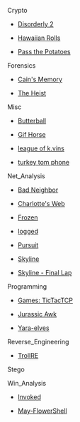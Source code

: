 Crypto
- [Disorderly 2](https://github.com/jtone2k8/5CTF_Round4/blob/master/Disorderly-2.md)

- [Hawaiian Rolls](https://github.com/jtone2k8/5CTF_Round4/blob/master/crypto-hawaiianrolls.md)

- [Pass the Potatoes](https://github.com/jtone2k8/5CTF_Round4/blob/master/pass-the-potatoes.md)

Forensics

- [Cain's Memory](https://github.com/jtone2k8/5CTF_Round4/blob/master/forensics-cainsmemory.md)

- [The Heist](https://github.com/jtone2k8/5CTF_Round4/blob/master/forensics-the_heist.md)

Misc

- [Butterball](https://github.com/jtone2k8/5CTF_Round4/blob/master/OSINT-ButterBall.md)

- [Gif Horse](https://github.com/jtone2k8/5CTF_Round4/blob/master/MISC-gifhorse.md)

- [league of k.vins](https://github.com/jtone2k8/5CTF_Round4/blob/master/OSINT-kvins.md)

- [turkey tom phone](https://github.com/jtone2k8/5CTF_Round4/blob/master/OSINT-turkeytom.md)

Net_Analysis

- [Bad Neighbor](https://github.com/jtone2k8/5CTF_Round4/blob/master/net_analysis-badneighbor.md)

- [Charlotte's Web](https://github.com/jtone2k8/5CTF_Round4/blob/master/forensics-charlottesweb.md)

- [Frozen](https://github.com/jtone2k8/5CTF_Round4/blob/master/net_analysis-frozen.md)

- [logged](https://github.com/jtone2k8/5CTF_Round4/blob/master/net_analysis-logged.md)

- [Pursuit](https://github.com/jtone2k8/5CTF_Round4/blob/master/net_analysis-pursuit.md)

- [Skyline](https://github.com/jtone2k8/5CTF_Round4/blob/master/net_analysis-skyline.md)

- [Skyline - Final Lap](https://github.com/jtone2k8/5CTF_Round4/blob/master/net_skyline-final-lap.md)

Programming
- [Games: TicTacTCP](https://github.com/jtone2k8/5CTF_Round4/blob/master/TicTacTCP.md)

- [Jurassic Awk](https://github.com/jtone2k8/5CTF_Round4/blob/master/prog-jurassicawk.md)

- [Yara-elves](https://github.com/jtone2k8/5CTF_Round4/blob/master/prog-yara_elves.md)

Reverse_Engineering

- [TrollRE](https://github.com/jtone2k8/5CTF_Round4/blob/master/rev_eng_trollre.md)

Stego

Win_Analysis

- [Invoked](https://github.com/jtone2k8/5CTF_Round4/blob/master/win_analysis_invoked.md)

- [May-FlowerShell](https://github.com/jtone2k8/5CTF_Round4/blob/master/rev_eng_powershell_thanksgiving.md)

